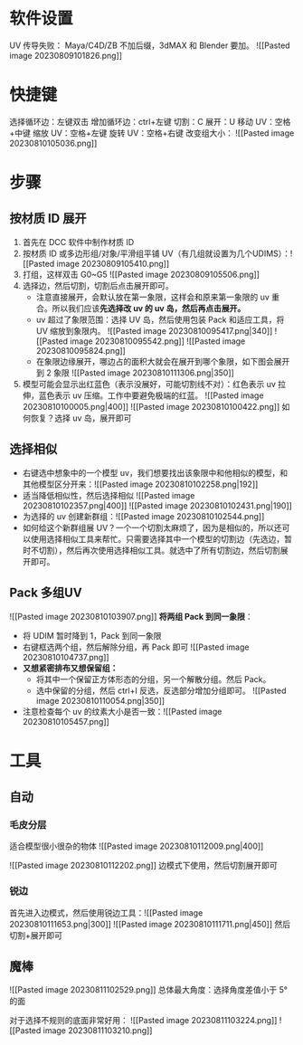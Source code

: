 # 软件设置
UV 传导失败：
Maya/C4D/ZB 不加后缀，3dMAX 和 Blender 要加。
![[Pasted image 20230809101826.png]]
# 快捷键
选择循环边：左键双击
增加循环边：ctrl+左键
切割：C
展开：U
移动 UV：空格+中键
缩放 UV：空格+左键
旋转 UV：空格+右键
改变组大小： ![[Pasted image 20230810105036.png]]
# 步骤
## 按材质 ID 展开
1. 首先在 DCC 软件中制作材质 ID
2. 按材质 ID 或多边形组/对象/平滑组平铺 UV（有几组就设置为几个UDIMS）：![[Pasted image 20230809105410.png]]
3. 打组，这样双击 G0~G5 ![[Pasted image 20230809105506.png]]
4.  选择边，然后切割，切割后点击展开即可。
    - 注意直接展开，会默认放在第一象限，这样会和原来第一象限的 uv 重合。所以我们应该**先选择改 uv 的 uv 岛，然后再点击展开。**
    - uv 超过了象限范围：选择 UV 岛，然后使用包装 Pack 和适应工具，将 UV 缩放到象限内。 ![[Pasted image 20230810095417.png|340]] ![[Pasted image 20230810095542.png]] ![[Pasted image 20230810095824.png]]
    - 在象限边缘展开，哪边占的面积大就会在展开到哪个象限，如下图会展开到 2 象限 ![[Pasted image 20230810111306.png|350]]
5. 模型可能会显示出红蓝色（表示没展好，可能切割线不对）：红色表示 uv 拉伸，蓝色表示 uv 压缩。工作中要避免极端的红蓝。 ![[Pasted image 20230810100005.png|400]] ![[Pasted image 20230810100422.png]] 如何恢复？选择 uv 岛，展开即可
## 选择相似
- 右键选中想象中的一个模型 uv，我们想要找出该象限中和他相似的模型，和其他模型区分开来：![[Pasted image 20230810102258.png|192]]
- 适当降低相似性，然后选择相似 ![[Pasted image 20230810102357.png|400]] ![[Pasted image 20230810102431.png|190]]
- 为选择的 uv 创建新群组：![[Pasted image 20230810102544.png]]
- 如何给这个新群组展 UV？一个一个切割太麻烦了，因为是相似的，所以还可以使用选择相似工具来帮忙。只需要选择其中一个模型的切割边（先选边，暂时不切割），然后再次使用选择相似工具。就选中了所有切割边，然后切割展开即可。

## Pack 多组UV

![[Pasted image 20230810103907.png]]
**将两组 Pack 到同一象限**：
- 将 UDIM 暂时降到 1，Pack 到同一象限
- 右键框选两个组，然后解除分组，再 Pack 即可 ![[Pasted image 20230810104737.png]]
- **又想紧密排布又想保留组：**
    - 将其中一个保留正方体形态的分组，另一个解散分组。然后 Pack。
    - 选中保留的分组，然后 ctrl+I 反选，反选部分增加分组即可。 ![[Pasted image 20230810110054.png|350]]
- 注意检查每个 uv 的纹素大小是否一致：![[Pasted image 20230810105457.png]]

# 工具
## 自动
### 毛皮分层
适合模型很小很杂的物体
![[Pasted image 20230810112009.png|400]]

![[Pasted image 20230810112202.png]]
边模式下使用，然后切割展开即可

### 锐边
首先进入边模式，然后使用锐边工具：![[Pasted image 20230810111653.png|300]] ![[Pasted image 20230810111711.png|450]]
然后切割+展开即可

## 魔棒
![[Pasted image 20230811102529.png]]
总体最大角度：选择角度差值小于 5°的面

对于选择不规则的底面非常好用：
![[Pasted image 20230811103224.png]]
![[Pasted image 20230811103210.png]]